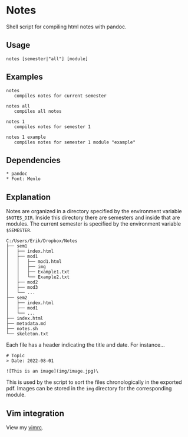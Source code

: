 # Notes

Shell script for compiling html notes with pandoc.

## Usage

    notes [semester|"all"] [module]

## Examples

    notes
       compiles notes for current semester

    notes all
       compiles all notes

    notes 1
       compiles notes for semester 1

    notes 1 example
       compiles notes for semester 1 module "example"

## Dependencies
    * pandoc
    * Font: Menlo

## Explanation

Notes are organized in a directory specified by the environment variable `$NOTES_DIR`. Inside this directory there are semesters and inside that are modules. The current semester is specified by the environment variable `$SEMESTER`.

    C:/Users/Erik/Dropbox/Notes
    ├── sem1
    │   ├── index.html
    │   ├── mod1
    │   │   ├── mod1.html
    │   │   ├── img
    │   │   ├── Example1.txt
    │   │   └── Example2.txt
    │   ├── mod2
    │   ├── mod3
    │   └── ...
    ├── sem2
    │   ├── index.html
    │   ├── mod1
    │   └── ...
    ├── index.html
    ├── metadata.md
    ├── notes.sh
    └── skeleton.txt

Each file has a header indicating the title and date. For instance...

    # Topic
    > Date: 2022-08-01

    ![This is an image](img/image.jpg)\

This is used by the script to sort the files chronologically in the exported pdf. Images can be stored in the `img` directory for the corresponding module.

## Vim integration

View my [vimrc](https://github.com/erikrl2/dotfiles-win/blob/main/vimfiles/vimrc).
